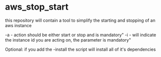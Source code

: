 # aws_stop_start
this repository will contain a tool to simplify the starting and stopping of an aws instance

-a <action> - action should be either start or stop and is mandatory" 
-i <instance-id> - will indicate the instance id you are acting on, the parameter is mandatory"

Optional: if you add the -install the script will install all of it's dependencies
